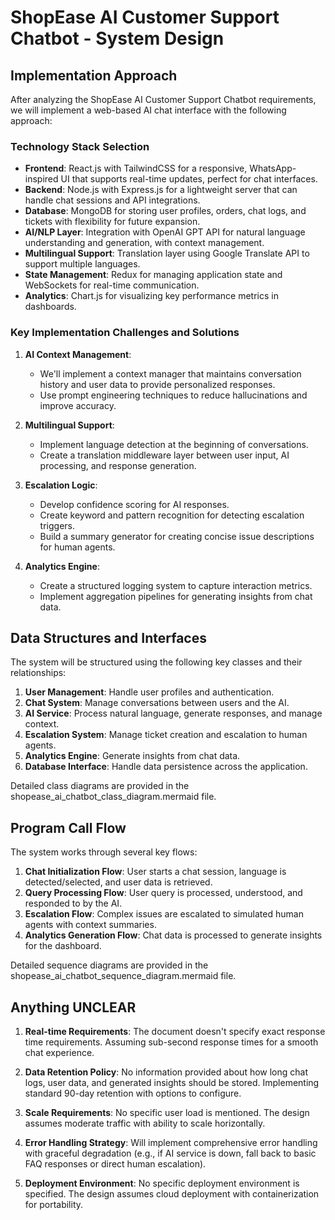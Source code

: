 # ShopEase AI Customer Support Chatbot - System Design

## Implementation Approach

After analyzing the ShopEase AI Customer Support Chatbot requirements, we will implement a web-based AI chat interface with the following approach:

### Technology Stack Selection

- **Frontend**: React.js with TailwindCSS for a responsive, WhatsApp-inspired UI that supports real-time updates, perfect for chat interfaces.
- **Backend**: Node.js with Express.js for a lightweight server that can handle chat sessions and API integrations.
- **Database**: MongoDB for storing user profiles, orders, chat logs, and tickets with flexibility for future expansion.
- **AI/NLP Layer**: Integration with OpenAI GPT API for natural language understanding and generation, with context management.
- **Multilingual Support**: Translation layer using Google Translate API to support multiple languages.
- **State Management**: Redux for managing application state and WebSockets for real-time communication.
- **Analytics**: Chart.js for visualizing key performance metrics in dashboards.

### Key Implementation Challenges and Solutions

1. **AI Context Management**:
   - We'll implement a context manager that maintains conversation history and user data to provide personalized responses.
   - Use prompt engineering techniques to reduce hallucinations and improve accuracy.

2. **Multilingual Support**:
   - Implement language detection at the beginning of conversations.
   - Create a translation middleware layer between user input, AI processing, and response generation.

3. **Escalation Logic**:
   - Develop confidence scoring for AI responses.
   - Create keyword and pattern recognition for detecting escalation triggers.
   - Build a summary generator for creating concise issue descriptions for human agents.

4. **Analytics Engine**:
   - Create a structured logging system to capture interaction metrics.
   - Implement aggregation pipelines for generating insights from chat data.

## Data Structures and Interfaces

The system will be structured using the following key classes and their relationships:

1. **User Management**: Handle user profiles and authentication.
2. **Chat System**: Manage conversations between users and the AI.
3. **AI Service**: Process natural language, generate responses, and manage context.
4. **Escalation System**: Manage ticket creation and escalation to human agents.
5. **Analytics Engine**: Generate insights from chat data.
6. **Database Interface**: Handle data persistence across the application.

Detailed class diagrams are provided in the shopease_ai_chatbot_class_diagram.mermaid file.

## Program Call Flow

The system works through several key flows:

1. **Chat Initialization Flow**: User starts a chat session, language is detected/selected, and user data is retrieved.
2. **Query Processing Flow**: User query is processed, understood, and responded to by the AI.
3. **Escalation Flow**: Complex issues are escalated to simulated human agents with context summaries.
4. **Analytics Generation Flow**: Chat data is processed to generate insights for the dashboard.

Detailed sequence diagrams are provided in the shopease_ai_chatbot_sequence_diagram.mermaid file.

## Anything UNCLEAR

1. **Real-time Requirements**: The document doesn't specify exact response time requirements. Assuming sub-second response times for a smooth chat experience.

2. **Data Retention Policy**: No information provided about how long chat logs, user data, and generated insights should be stored. Implementing standard 90-day retention with options to configure.

3. **Scale Requirements**: No specific user load is mentioned. The design assumes moderate traffic with ability to scale horizontally.

4. **Error Handling Strategy**: Will implement comprehensive error handling with graceful degradation (e.g., if AI service is down, fall back to basic FAQ responses or direct human escalation).

5. **Deployment Environment**: No specific deployment environment is specified. The design assumes cloud deployment with containerization for portability.